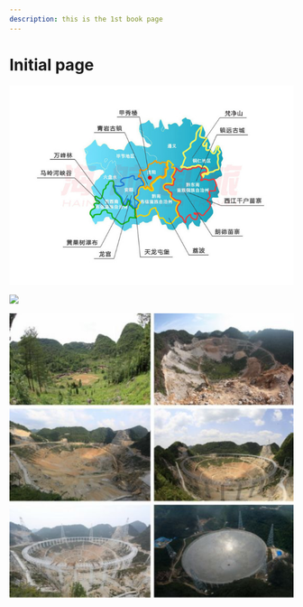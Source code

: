 ```yaml
---
description: this is the 1st book page
---
```


# Initial page

![](.gitbook/assets/image%20%289%29.png)



![](http://www.gzfjs.gov.cn/uploadfile/2018/0622/20180622032458231.jpg)

![](.gitbook/assets/image%20%285%29.png)

